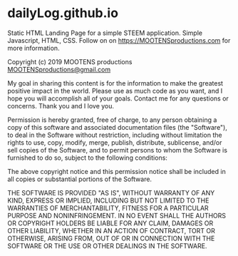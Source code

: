 # dailyLog.github.io
Static HTML Landing Page for a simple STEEM application. Simple Javascript, HTML, CSS. Follow on on https://MOOTENSproductions.com for more information.

Copyright (c) 2019 MOOTENS productions 
MOOTENSproductions@gmail.com

My goal in sharing this content is for the information to make the greatest positive impact in the world.
Please use as much code as you want, and I hope you will accomplish all of your goals.
Contact me for any questions or concerns. Thank you and I love you.

Permission is hereby granted, free of charge, to any person obtaining a copy
of this software and associated documentation files (the "Software"), to deal
in the Software without restriction, including without limitation the rights
to use, copy, modify, merge, publish, distribute, sublicense, and/or sell
copies of the Software, and to permit persons to whom the Software is
furnished to do so, subject to the following conditions:

The above copyright notice and this permission notice shall be included in
all copies or substantial portions of the Software.

THE SOFTWARE IS PROVIDED "AS IS", WITHOUT WARRANTY OF ANY KIND, EXPRESS OR
IMPLIED, INCLUDING BUT NOT LIMITED TO THE WARRANTIES OF MERCHANTABILITY,
FITNESS FOR A PARTICULAR PURPOSE AND NONINFRINGEMENT. IN NO EVENT SHALL THE
AUTHORS OR COPYRIGHT HOLDERS BE LIABLE FOR ANY CLAIM, DAMAGES OR OTHER
LIABILITY, WHETHER IN AN ACTION OF CONTRACT, TORT OR OTHERWISE, ARISING FROM,
OUT OF OR IN CONNECTION WITH THE SOFTWARE OR THE USE OR OTHER DEALINGS IN
THE SOFTWARE.
